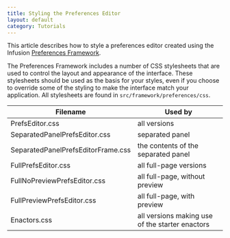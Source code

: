 ```yaml
---
title: Styling the Preferences Editor
layout: default
category: Tutorials
---
```


This article describes how to style a preferences editor created using the Infusion [Preferences Framework](../PreferencesFramework.md).

The Preferences Framework includes a number of CSS stylesheets that are used to control the layout and appearance of the
interface. These stylesheets should be used as the basis for your styles, even if you choose to override some of the
styling to make the interface match your application. All stylesheets are found in `src/framework/preferences/css`.

<table>
    <thead>
        <tr>
            <th>Filename</th>
            <th>Used by</th>
        </tr>
    </thead>
    <tbody>
        <tr>
            <td>PrefsEditor.css</td>
            <td>all versions</td>
        </tr>
        <tr>
            <td>SeparatedPanelPrefsEditor.css</td>
            <td>separated panel</td>
        </tr>
        <tr>
            <td>SeparatedPanelPrefsEditorFrame.css</td>
            <td>the contents of the separated panel</td>
        </tr>
        <tr>
            <td>FullPrefsEditor.css</td>
            <td>all full-page versions</td>
        </tr>
        <tr>
            <td>FullNoPreviewPrefsEditor.css</td>
            <td>all full-page, without preview</td>
        </tr>
        <tr>
            <td>FullPreviewPrefsEditor.css</td>
            <td>all full-page, with preview</td>
        </tr>
        <tr>
            <td>Enactors.css</td>
            <td>all versions making use of the starter enactors</td>
        </tr>
    </tbody>
</table>
